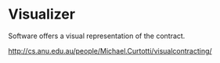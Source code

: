 # Visualizer

Software offers a visual representation of the contract.

<http://cs.anu.edu.au/people/Michael.Curtotti/visualcontracting/>

